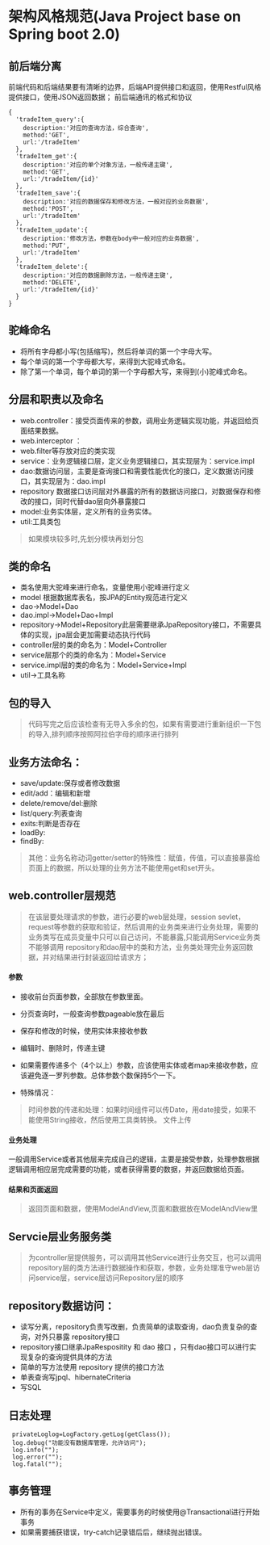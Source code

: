 # 架构风格规范(Java Project base on Spring boot 2.0)

## 前后端分离

前端代码和后端结果要有清晰的边界，后端API提供接口和返回，使用Restful风格提供接口，使用JSON返回数据；
前后端通讯的格式和协议
```
{
  'tradeItem_query':{
    description:'对应的查询方法，综合查询',
    method:'GET',
    url:'/tradeItem'
  },
  'tradeItem_get':{
    description:'对应的单个对象方法，一般传递主键',
    method:'GET',
    url:'/tradeItem/{id}'
  }, 
  'tradeItem_save':{
    description:'对应的数据保存和修改方法，一般对应的业务数据',
    method:'POST',
    url:'/tradeItem'
  },
  'tradeItem_update':{
    description:'修改方法，参数在body中一般对应的业务数据',
    method:'PUT',
    url:'/tradeItem'
  },
  'tradeItem_delete':{
    description:'对应的数据删除方法，一般传递主键',
    method:'DELETE',
    url:'/tradeItem/{id}'
  }
}
```
## 驼峰命名

* 将所有字母都小写(包括缩写)，然后将单词的第一个字母大写。
* 每个单词的第一个字母都大写，来得到大驼峰式命名。
* 除了第一个单词，每个单词的第一个字母都大写，来得到(小)驼峰式命名。

## 分层和职责以及命名

* web.controller：接受页面传来的参数，调用业务逻辑实现功能，并返回给页面结果数据。
* web.interceptor ：
* web.filter等存放对应的类实现
* service：业务逻辑接口层，定义业务逻辑接口，其实现层为：service.impl
* dao:数据访问层，主要是查询接口和需要性能优化的接口，定义数据访问接口，其实现层为：dao.impl
* repository 数据接口访问层对外暴露的所有的数据访问接口，对数据保存和修改的接口，同时代替dao层向外暴露接口
* model:业务实体层，定义所有的业务实体。
* util:工具类包

> 如果模块较多时,先划分模块再划分包
 
## 类的命名
* 类名使用大驼峰来进行命名，变量使用小驼峰进行定义
* model 根据数据库表名，按JPA的Entity规范进行定义
* dao->Model+Dao
* dao.impl->Model+Dao+Impl
* repository->Model+Repository此层需要继承JpaRepository接口，不需要具体的实现，jpa层会更加需要动态执行代码
* controller层的类的命名为：Model+Controller
* service层那个的类的命名为：Model+Service
* service.impl层的类的命名为：Model+Service+Impl
* util->工具名称

## 包的导入
> 代码写完之后应该检查有无导入多余的包，如果有需要进行重新组织一下包的导入,排列顺序按照阿拉伯字母的顺序进行排列


## 业务方法命名：
* save/update:保存或者修改数据
* edit/add：编辑和新增
* delete/remove/del:删除
* list/query:列表查询
* exits:判断是否存在
* loadBy:
* findBy:
> 其他：业务名称动词getter/setter的特殊性：赋值，传值，可以直接暴露给页面上的数据，所以处理的业务方法不能使用get和set开头。


## web.controller层规范

> 在该层要处理请求的参数，进行必要的web层处理，session sevlet，request等参数的获取和验证，然后调用的业务类来进行业务处理，需要的业务类写在成员变量中只可以自己访问，不能暴露,只能调用Service业务类不能够调用 repository和dao层中的类和方法，业务类处理完业务返回数据，并对结果进行封装返回给请求方；

#### 参数

* 接收前台页面参数，全部放在参数里面。
* 分页查询时，一般查询参数pageable放在最后
* 保存和修改的时候，使用实体来接收参数
* 编辑时、删除时，传递主键
* 如果需要传递多个（4个以上）参数，应该使用实体或者map来接收参数，应该避免逐一罗列参数。总体参数个数保持5个一下。

* 特殊情况：
> 时间参数的传递和处理：如果时间组件可以传Date，用date接受，如果不能使用String接收，然后使用工具类转换。
文件上传

#### 业务处理
一般调用Service或者其他层来完成自己的逻辑，主要是接受参数，处理参数根据逻辑调用相应层完成需要的功能，或者获得需要的数据，并返回数据给页面。

#### 结果和页面返回
> 返回页面和数据，使用ModelAndView,页面和数据放在ModelAndView里


## Servcie层业务服务类

> 为controller层提供服务，可以调用其他Service进行业务交互，也可以调用repository层的类方法进行数据操作和获取，参数，业务处理准守web层访问service层，service层访问Repository层的顺序

## repository数据访问：
* 读写分离，repository负责写改删，负责简单的读取查询，dao负责复杂的查询，对外只暴露 repository接口
* repository接口继承JpaRespositity 和 dao 接口 ，只有dao接口可以进行实现复杂的查询提供具体的方法
* 简单的写方法使用 repository 提供的接口方法
* 单表查询写jpql、hibernateCriteria
* 写SQL

## 日志处理
```
 privateLoglog=LogFactory.getLog(getClass());
 log.debug("功能没有数据库管理，允许访问");
 log.info("");
 log.error("");
 log.fatal("");
 ```

## 事务管理
* 所有的事务在Service中定义，需要事务的时候使用@Transactional进行开始事务
* 如果需要捕获错误，try-catch记录错后后，继续抛出错误。
